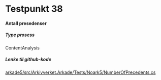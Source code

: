 # Testpunkt 38
#### Antall presedenser

<Beskrivelse/>

##### Type prosess
ContentAnalysis

##### Lenke til github-kode
[arkade5/src/Arkivverket.Arkade/Tests/Noark5/NumberOfPrecedents.cs](https://github.com/arkivverket/arkade5/blob/master/src/Arkivverket.Arkade/Tests/Noark5/NumberOfPrecedents.cs)